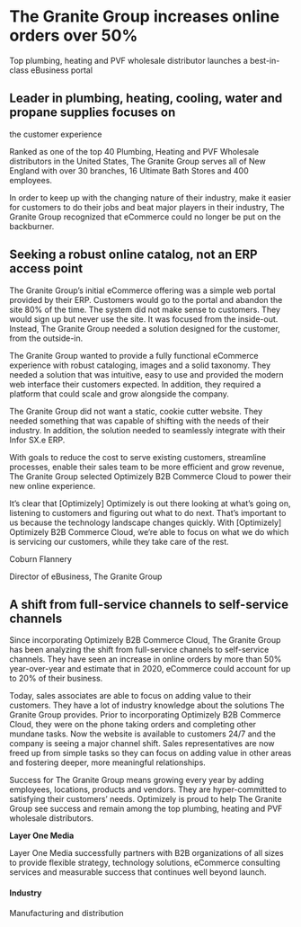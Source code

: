 # The Granite Group increases online orders over 50%

Top plumbing, heating and PVF wholesale distributor launches a best-in-class
eBusiness portal

## Leader in plumbing, heating, cooling, water and propane supplies focuses on

the customer experience

Ranked as one of the top 40 Plumbing, Heating and PVF Wholesale distributors in
the United States, The Granite Group serves all of New England with over 30
branches, 16 Ultimate Bath Stores and 400 employees.

In order to keep up with the changing nature of their industry, make it easier
for customers to do their jobs and beat major players in their industry, The
Granite Group recognized that eCommerce could no longer be put on the
backburner.

## Seeking a robust online catalog, not an ERP access point

The Granite Group’s initial eCommerce offering was a simple web portal provided
by their ERP. Customers would go to the portal and abandon the site 80% of the
time. The system did not make sense to customers. They would sign up but never
use the site. It was focused from the inside-out. Instead, The Granite Group
needed a solution designed for the customer, from the outside-in.

The Granite Group wanted to provide a fully functional eCommerce experience with
robust cataloging, images and a solid taxonomy. They needed a solution that was
intuitive, easy to use and provided the modern web interface their customers
expected. In addition, they required a platform that could scale and grow
alongside the company.

The Granite Group did not want a static, cookie cutter website. They needed
something that was capable of shifting with the needs of their industry. In
addition, the solution needed to seamlessly integrate with their Infor SX.e ERP.

With goals to reduce the cost to serve existing customers, streamline processes,
enable their sales team to be more efficient and grow revenue, The Granite Group
selected Optimizely B2B Commerce Cloud to power their new online experience.

It’s clear that [Optimizely] Optimizely is out there looking at what’s going on,
listening to customers and figuring out what to do next. That’s important to us
because the technology landscape changes quickly. With [Optimizely] Optimizely
B2B Commerce Cloud, we’re able to focus on what we do which is servicing our
customers, while they take care of the rest.

Coburn Flannery

Director of eBusiness, The Granite Group

## A shift from full-service channels to self-service channels

Since incorporating Optimizely B2B Commerce Cloud, The Granite Group has been
analyzing the shift from full-service channels to self-service channels. They
have seen an increase in online orders by more than 50% year-over-year and
estimate that in 2020, eCommerce could account for up to 20% of their business.

Today, sales associates are able to focus on adding value to their customers.
They have a lot of industry knowledge about the solutions The Granite Group
provides. Prior to incorporating Optimizely B2B Commerce Cloud, they were on the
phone taking orders and completing other mundane tasks. Now the website is
available to customers 24/7 and the company is seeing a major channel shift.
Sales representatives are now freed up from simple tasks so they can focus on
adding value in other areas and fostering deeper, more meaningful relationships.

Success for The Granite Group means growing every year by adding employees,
locations, products and vendors. They are hyper-committed to satisfying their
customers’ needs. Optimizely is proud to help The Granite Group see success and
remain among the top plumbing, heating and PVF wholesale distributors.

**Layer One Media**

Layer One Media successfully partners with B2B organizations of all sizes to
provide flexible strategy, technology solutions, eCommerce consulting services
and measurable success that continues well beyond launch.

#### Industry

Manufacturing and distribution
